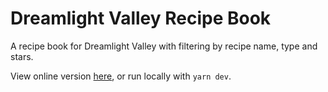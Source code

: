# Dreamlight Valley Recipe Book

A recipe book for Dreamlight Valley with filtering by recipe name, type and stars.

View online version [here](https://dreamlight-recipes.vercel.app), or run locally with `yarn dev`.
